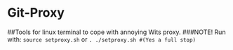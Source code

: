 # Git-Proxy
##Tools for linux terminal to cope with annoying Wits proxy.
###NOTE! Run with:
```source setproxy.sh```
or
```. ./setproxy.sh #(Yes a full stop)```
